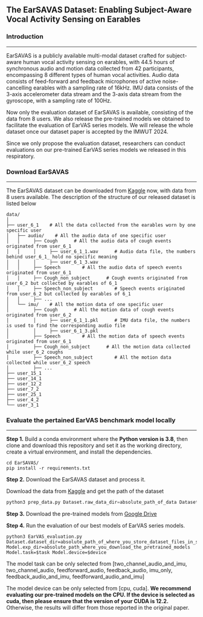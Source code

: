## The EarSAVAS Dataset: Enabling Subject-Aware Vocal Activity Sensing on Earables

### Introduction

---

EarSAVAS is a publicly available multi-modal dataset crafted for subject-aware human vocal activity sensing on earables, with 44.5 hours of synchronous audio and motion data collected from 42 participants, encompassing 8 different types of human vocal activities. Audio data consists of feed-forward and feedback microphones of active noise-cancelling earables with a sampling rate of 16kHz. IMU data consists of the 3-axis accelerometer data stream and the 3-axis data stream from the gyroscope, with a sampling rate of 100Hz.

Now only the evaluation dataset of EarSAVAS is available, consisting of the data from 8 users. We also release the pre-trained models we obtained to facilitate the evaluation of EarVAS series models. We will release the whole dataset once our dataset paper is accepted by the IMWUT 2024.

Since we only propose the evaluation dataset, researchers can conduct evaluations on our pre-trained EarVAS series models we released in this respiratory. 

### Download EarSAVAS

---

The EarSAVAS dataset can be downloaded from [Kaggle](https://www.kaggle.com/datasets/earsavas/earsavas-dataset) now, with data from 8 users available. The description of the structure of our released dataset is listed below

```
data/
│
├── user_6_1    # All the data collected from the earables worn by one specific user
│   ├── audio/    # All the audio data of one specific user
│   │     ├── Cough		 # All the audio data of cough events originated from user_6_1
│   │     │     ├── user_6_1_1.wav 		# Audio data file, the numbers behind user_6_1_ hold no specific meaning
│   │     │     ├── user_6_1_3.wav
│   │     ├── Speech		# All the audio data of speech events originated from user_6_1
│   │     ├── Cough_non_subject		 # Cough events originated from user_6_2 but collected by earables of 6_1
│   │     ├── Speech_non_subject		# Speech events originated from user_6_2 but collected by earables of 6_1
│   │     ├── ...
│   └── imu/    # All the motion data of one specific user
│         ├── Cough		 # All the motion data of cough events originated from user_6_2
│         │     ├── user_6_1_1.pkl 		# IMU data file, the numbers is used to find the corresponding audio file
│         │     ├── user_6_1_3.pkl
│         ├── Speech		# All the motion data of speech events originated from user_6_1
│         ├── Cough_non_subject		 # All the motion data collected while user_6_2 coughs
│         ├── Speech_non_subject		# All the motion data collected while user_6_2 speech
│         ├── ...											
├── user_15_1
├── user_14_1  
├── user_12_2  
├── user_7_2  
├── user_25_1  
├── user_4_2  
└── user_3_1  
```



### Evaluate the pertained EarVAS benchmark model locally

---

**Step 1.** Build a conda environment where the **Python version is 3.8**, then clone and download this repository and set it as the working directory, create a virtual environment, and install the dependencies.

```
cd EarSAVAS/
pip install -r requirements.txt 
```



**Step 2.** Download the EarSAVAS dataset and process it.

Download the data from [Kaggle](https://www.kaggle.com/datasets/earsavas/earsavas-dataset) and get the path of the dataset

```python
python3 prep_data.py Dataset.raw_data_dir=absolute_path_of_data Dataset.dataset_dir=absolute_path_where_you_want_to_keep_the_proposed_dataset
```



**Step 3.** Download the pre-trained models from [Google Drive](https://drive.google.com/drive/folders/1O0mGU9ziRWii0kGJFmhratkw9e6lsJry)



**Step 4.** Run the evaluation of our best models of EarVAS series models.

```
python3 EarVAS_evaluation.py Dataset.dataset_dir=absolute_path_of_where_you_store_dataset_files_in_step_2 Model.exp_dir=absolute_path_where_you_download_the_pretrained_models Model.task=$task Model.device=$device
```

The model task can be only selected from [two_channel_audio_and_imu, two_channel_audio, feedforward_audio, feedback_audio, imu_only, feedback_audio_and_imu, feedforward_audio_and_imu]

The model device can be only selected from [cpu, cuda]. **We recommend evaluating our pre-trained models on the CPU. If the device is selected as cuda, then please ensure that the version of your CUDA is 12.2.** Otherwise, the results will differ from those reported in the original paper. 